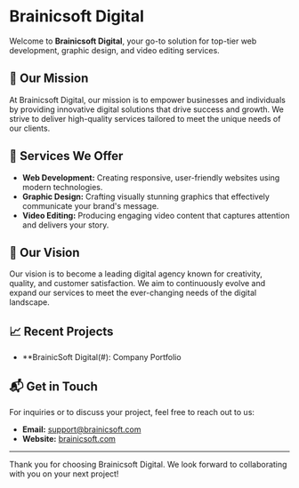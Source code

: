 # Brainicsoft Digital

Welcome to **Brainicsoft Digital**, your go-to solution for top-tier web development, graphic design, and video editing services.

## 🎯 Our Mission

At Brainicsoft Digital, our mission is to empower businesses and individuals by providing innovative digital solutions that drive success and growth. We strive to deliver high-quality services tailored to meet the unique needs of our clients.

## 💼 Services We Offer

- **Web Development:** Creating responsive, user-friendly websites using modern technologies.
- **Graphic Design:** Crafting visually stunning graphics that effectively communicate your brand's message.
- **Video Editing:** Producing engaging video content that captures attention and delivers your story.

## 🌟 Our Vision

Our vision is to become a leading digital agency known for creativity, quality, and customer satisfaction. We aim to continuously evolve and expand our services to meet the ever-changing needs of the digital landscape.

## 📈 Recent Projects

 - **BrainicSoft Digital(#): Company Portfolio

## 📬 Get in Touch

For inquiries or to discuss your project, feel free to reach out to us:

- **Email:** [support@brainicsoft.com](mailto:support@brainicsoft.com)
- **Website:** [brainicsoft.com](https://brainicsoft.com)

---

Thank you for choosing Brainicsoft Digital. We look forward to collaborating with you on your next project!
